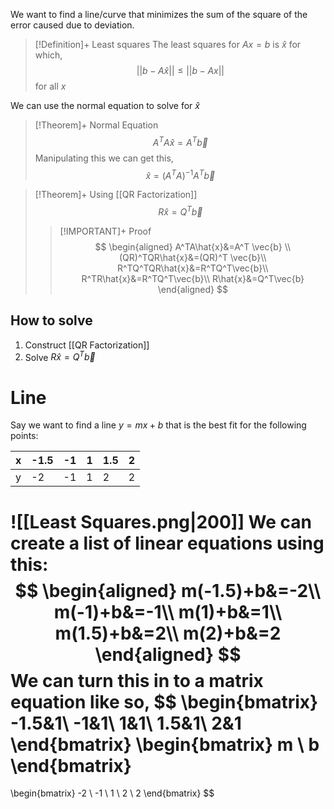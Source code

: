 We want to find a line/curve that minimizes the sum of the square of the error caused due to deviation.

>[!Definition]+ Least squares
>The least squares for $Ax=b$ is $\hat{x}$ for which,
>$$
>||b-A\hat{x}|| \le ||b-Ax||
>$$
>for all ${x}$

We can use the normal equation to solve for $\hat{x}$
>[!Theorem]+ Normal Equation
>$$
>A^TA\hat{x}=A^T\vec{b}
>$$
>Manipulating this we can get this,
>$$
>\hat{x}=(A^TA)^{-1}A^T\vec{b}
>$$


>[!Theorem]+ Using [[QR Factorization]]
>$$
>R\hat{x}=Q^T\vec{b}
>$$
>>[!IMPORTANT]+ Proof
>>$$
>>\begin{aligned}
>>A^TA\hat{x}&=A^T \vec{b} \\
>>(QR)^TQR\hat{x}&=(QR)^T \vec{b}\\
>>R^TQ^TQR\hat{x}&=R^TQ^T\vec{b}\\
>>R^TR\hat{x}&=R^TQ^T\vec{b}\\
>>R\hat{x}&=Q^T\vec{b}
>>\end{aligned}
>>$$

## How to solve
1. Construct [[QR Factorization]]
2. Solve $R\hat{x}=Q^T\vec{b}$

# Line
Say we want to find a line $y=mx+b$ that is the best fit for the following points:

| x | -1.5 | -1 | 1 | 1.5 | 2 | 
| -- | -- | -- | -- | -- | -- |
| y | -2 | -1 | 1 | 2 | 2 |  

![[Least Squares.png|200]]
We can create a list of linear equations using this:
$$
\begin{aligned}
m(-1.5)+b&=-2\\
m(-1)+b&=-1\\
m(1)+b&=1\\
m(1.5)+b&=2\\
m(2)+b&=2
\end{aligned}
$$
We can turn this in to a matrix equation like so,
$$
\begin{bmatrix}
-1.5&1\\
-1&1\\
1&1\\
1.5&1\\
2&1
\end{bmatrix}
\begin{bmatrix}
m \\
b
\end{bmatrix}
=
\begin{bmatrix}
-2 \\ -1 \\ 1 \\ 2 \\ 2
\end{bmatrix}
$$
